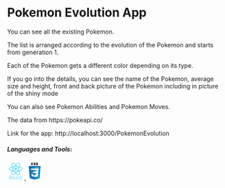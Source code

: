 
# Pokemon Evolution App

<p>You can see all the existing Pokemon.</p>
<p>The list is arranged according to the evolution of the Pokemon and starts from generation 1.</p>
<p>Each of the Pokemon gets a different color depending on its type. </p>
<p>If you go into the details, you can see the name of the Pokemon, average size and height, front and back picture of the Pokemon including in picture of the shiny mode </p>
<p>You can also see Pokemon Abilities and Pokemon Moves.</p>

<p>The data from https://pokeapi.co/ </p>

Link for the app: http://localhost:3000/PokemonEvolution


<h5 align="left">Languages and Tools:</h5>
 <a href="https://reactjs.org/" target="_blank" rel="noreferrer"> <img src="https://raw.githubusercontent.com/devicons/devicon/master/icons/react/react-original-wordmark.svg" alt="react" width="40" height="40"/> </a>
<a href="https://www.w3schools.com/css/" target="_blank" rel="noreferrer"> <img src="https://raw.githubusercontent.com/devicons/devicon/master/icons/css3/css3-original-wordmark.svg" alt="css3" width="40" height="40"/> </a>
</p>
